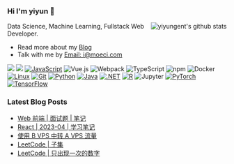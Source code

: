 ### Hi I'm yiyun 👋

<!-- Matomo Image Tracker-->
<img align="right" referrerpolicy="no-referrer-when-downgrade" src="https://matomo.moeci.com/matomo.php?idsite=2&amp;rec=1&amp;action_name=GitHub.yiyungent.README" style="border:0" alt="" />
<!-- End Matomo -->

<!-- <img align="right" src="https://github-readme-stats.vercel.app/api?username=yiyungent&show_icons=true&icon_color=0366d6&bg_color=ffffff&hide_title=true&hide=contribs&include_all_commits=true&count_private=true" alt="yiyungent's github stats"/> -->
<img align="right" src="https://github-readme-stats-git-masterrstaa-rickstaa.vercel.app/api?username=yiyungent&show_icons=true&icon_color=0366d6&bg_color=ffffff&hide_title=true&hide=contribs&include_all_commits=true&count_private=true" alt="yiyungent's github stats"/>

Data Science, Machine Learning, Fullstack Web Developer.

- Read more about my [Blog](https://moeci.com/)
- Talk with me by [Email: i@moeci.com](mailto:i@moeci.com)

<!-- 图标与颜色: https://simpleicons.org/ -->

[![](https://img.shields.io/badge/-HTML5-e34f26?style=flat-square&logo=HTML5&logoColor=fff)](https://html.spec.whatwg.org)
[![](https://img.shields.io/badge/-CSS3-1572B6?style=flat-square&logo=css3&logoColor=white)](https://www.w3.org/Style/CSS/)
[![JavaScript](https://img.shields.io/badge/-JavaScript-F7DF1E?style=flat-square&logo=JavaScript&logoColor=white&color=F7DF1E)](https://www.ecma-international.org)
![Vue.js](https://img.shields.io/badge/-Vue.js-4FC08D?style=flat-square&logo=Vue.js&logoColor=ffffff)
![Webpack](https://img.shields.io/badge/-Webpack-8DD6F9?style=flat-square&logo=webpack&logoColor=ffffff&color=8DD6F9)
![TypeScript](https://img.shields.io/badge/-TypeScript-3178C6?style=flat-square&logo=typescript&logoColor=white)
![npm](https://img.shields.io/badge/-NPM-CB3837?style=flat-square&logo=npm&logoColor=white)
![Docker](https://img.shields.io/badge/-Docker-2496ED?style=flat-square&logo=docker&logoColor=ffffff)
[![Linux](https://img.shields.io/badge/-Linux-333333?style=flat-square&logo=linux&logoColor=white)](https://www.linuxfoundation.org/)
[![Git](https://img.shields.io/badge/-Git-f05032?style=flat-square&logo=git&logoColor=white)](https://git-scm.com/)
[![Python](https://img.shields.io/badge/-Python-3776AB?style=flat-square&logo=python&logoColor=ffffff)](https://www.python.org/)
[![Java](https://img.shields.io/badge/-Java-007396?style=flat-square&logo=openjdk&logoColor=ffffff)](https://www.java.com/)
[![.NET](https://img.shields.io/badge/-.NET-512BD4?style=flat-square&logo=C-Sharp&logoColor=ffffff)](https://docs.microsoft.com/en-us/dotnet/csharp/)
[![R](https://img.shields.io/badge/-R-276DC3?style=flat-square&logo=r)](https://www.r-project.org/)
![Jupyter](https://img.shields.io/badge/-Jupyter-F37626?style=flat-square&logo=jupyter&logoColor=ffffff)
[![PyTorch](https://img.shields.io/badge/-PyTorch-e74a2b?style=flat-square&logo=PyTorch&logoColor=fff)](https://pytorch.org/)
[![TensorFlow](https://img.shields.io/badge/-TensorFlow-ff6f00?style=flat-square&logo=tensorflow&logoColor=white)](https://www.tensorflow.org/)




### Latest Blog Posts

<!-- BLOG-POST-LIST:START -->
- [Web 前端 | 面试题 | 笔记](https://moeci.com/posts/2023/05/web-interview-note/)
- [React | 2023-04 | 学习笔记](https://moeci.com/posts/2023/04/react-2023-04-note/)
- [使用 B VPS 中转 A VPS 流量](https://moeci.com/posts/2023/04/%E4%BD%BF%E7%94%A8-b-vps-%E4%B8%AD%E8%BD%AC-a-vps-%E6%B5%81%E9%87%8F-note/)
- [LeetCode | 子集](https://moeci.com/posts/2023/04/leetcode-2023-04-04-note/)
- [LeetCode | 只出现一次的数字](https://moeci.com/posts/2023/04/leetcode-2023-04-03-note/)
<!-- BLOG-POST-LIST:END -->
